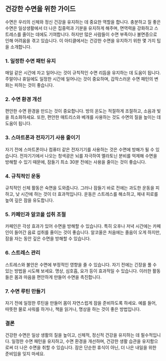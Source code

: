 ## 건강한 수면을 위한 가이드

수면은 우리의 신체와 정신 건강을 유지하는 데 중요한 역할을 합니다. 충분하고 질 좋은 수면은 일상생활에서 더 나은 집중력과 기분을 유지하게 해주며, 면역력을 강화하고 스트레스를 줄이는 데에도 기여합니다. 하지만 많은 사람들이 수면 부족이나 불면증으로 인해 어려움을 겪고 있습니다. 이 아티클에서는 건강한 수면을 유지하기 위한 몇 가지 팁을 소개합니다.

### 1. 일정한 수면 패턴 유지
매일 같은 시간에 자고 일어나는 것이 규칙적인 수면 리듬을 유지하는 데 도움이 됩니다. 주말이나 휴일에도 일정한 시간에 일어나는 것이 중요하며, 갑작스러운 수면 패턴의 변화는 피하는 것이 좋습니다.

### 2. 수면 환경 개선
편안한 수면 환경을 만드는 것이 중요합니다. 방의 온도는 적절하게 조절하고, 소음과 빛을 최소화하세요. 또한, 편안한 매트리스와 베개를 사용하는 것도 수면의 질을 높이는 데 도움이 됩니다.

### 3. 스마트폰과 전자기기 사용 줄이기
자기 전에 스마트폰이나 컴퓨터 같은 전자기기를 사용하는 것은 수면에 방해가 될 수 있습니다. 전자기기에서 나오는 청색광은 뇌를 자극하여 멜라토닌 분비를 억제해 수면을 방해할 수 있기 때문에, 잠들기 최소 30분 전에는 사용을 줄이는 것이 좋습니다.

### 4. 규칙적인 운동
규칙적인 신체 활동은 숙면을 도와줍니다. 그러나 잠들기 바로 전에는 과도한 운동을 피하고, 낮 시간에 하는 것이 더 효과적입니다. 운동은 스트레스를 해소하고, 체내 피로를 높여 깊은 잠을 유도합니다.

### 5. 카페인과 알코올 섭취 조절
카페인은 각성 효과가 있어 수면을 방해할 수 있습니다. 특히 오후나 저녁 시간에는 카페인이 들어간 음료 섭취를 줄이는 것이 좋습니다. 알코올은 처음에는 졸음이 오게 하지만, 잠을 자는 동안 깊은 수면을 방해할 수 있습니다.

### 6. 스트레스 관리
스트레스와 불안은 수면에 부정적인 영향을 줄 수 있습니다. 자기 전에는 긴장을 풀 수 있는 방법을 시도해 보세요. 명상, 심호흡, 요가 등이 효과적일 수 있습니다. 이러한 활동들은 몸과 마음을 편안하게 만들어 수면을 촉진합니다.

### 7. 수면 루틴 만들기
자기 전에 일정한 루틴을 만들어 몸이 자연스럽게 잠을 준비하도록 하세요. 예를 들어, 따뜻한 물로 샤워를 하거나, 책을 읽거나, 명상을 하는 것이 좋은 방법입니다.

### 결론
건강한 수면은 일상 생활의 질을 높이고, 신체적, 정신적 건강을 유지하는 데 필수적입니다. 일정한 수면 패턴을 유지하고, 수면 환경을 개선하며, 건강한 생활 습관을 유지함으로써 더 나은 수면을 취할 수 있습니다. 잠은 단순한 휴식이 아닌, 더 나은 내일을 위한 준비임을 잊지 마세요.